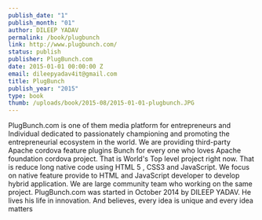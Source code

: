 ```yaml
--- 
publish_date: "1"
publish_month: "01"
author: DILEEP YADAV
permalink: /book/plugbunch
link: http://www.plugbunch.com/
status: publish
publisher: PlugBunch.com
date: 2015-01-01 00:00:00 Z
email: dileepyadav4it@gmail.com
title: PlugBunch
publish_year: "2015"
type: book
thumb: /uploads/book/2015-08/2015-01-01-plugbunch.JPG
---
```


PlugBunch.com is one of them media platform for entrepreneurs and Individual  dedicated to passionately championing and promoting the entrepreneurial ecosystem in the world. We are providing third-party Apache cordova feature plugins Bunch for every one who loves Apache foundation cordova project. That is World's Top level project right now. That is reduce long native code using HTML 5 , CSS3 and JavaScript. We focus on native feature provide to HTML and JavaScript developer to develop hybrid application. We are large community team who working on the same project.    PlugBunch.com was started in October 2014 by DILEEP YADAV. He lives his life in innovation. And believes, every idea is unique and every idea matters
